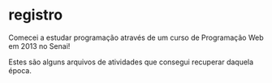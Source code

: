 # registro

Comecei a estudar programação através de um curso de Programação Web em 2013 no Senai!

Estes são alguns arquivos de atividades que consegui recuperar daquela época.

